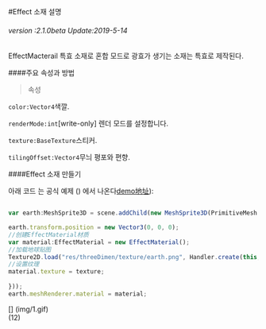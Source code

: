 #Effect 소재 설명

###### *version :2.1.0beta   Update:2019-5-14*

EffectMacterail 특효 소재로 혼합 모드로 광효가 생기는 소재는 특효로 제작된다.

####주요 속성과 방법

> 속성

`color:Vector4`색깔.

`renderMode:int`[write-only] 렌더 모드를 설정합니다.

`texture:BaseTexture`스티커.

`tilingOffset:Vector4`무늬 평포와 편향.

####Effect 소재 만들기

아래 코드 는 공식 예제 () 에서 나온다[demo地址](https://layaair.ldc.layabox.com/demo2/?language=ch&category=3d&group=Material&name=EffectMaterialDemo)):


```typescript

var earth:MeshSprite3D = scene.addChild(new MeshSprite3D(PrimitiveMesh.createSphere())) as MeshSprite3D;

earth.transform.position = new Vector3(0, 0, 0);
//创建EffectMaterial材质
var material:EffectMaterial = new EffectMaterial();
//加载地球贴图
Texture2D.load("res/threeDimen/texture/earth.png", Handler.create(this, function(texture:Texture2D):void {
//设置纹理
material.texture = texture;
    
}));
earth.meshRenderer.material = material;
```


[] (img/1.gif)<br>(12)
